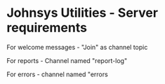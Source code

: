 # Johnsys Utilities - Server requirements

For welcome messages - "Join" as channel topic

For reports - Channel named "report-log"

For errors - channel named "errors
